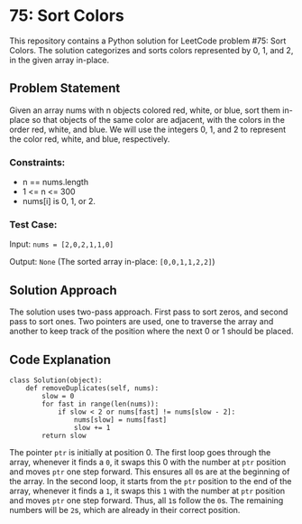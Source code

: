 # 75: Sort Colors

This repository contains a Python solution for LeetCode problem #75: Sort Colors. The solution categorizes and sorts colors represented by 0, 1, and 2, in the given array in-place.

## Problem Statement

Given an array nums with n objects colored red, white, or blue, sort them in-place so that objects of the same color are adjacent, with the colors in the order red, white, and blue. We will use the integers 0, 1, and 2 to represent the color red, white, and blue, respectively.

### Constraints:

- n == nums.length
- 1 <= n <= 300
- nums[i] is 0, 1, or 2.

### Test Case:

Input: `nums = [2,0,2,1,1,0]`

Output: `None` (The sorted array in-place: `[0,0,1,1,2,2]`)

## Solution Approach

The solution uses two-pass approach. First pass to sort zeros, and second pass to sort ones. Two pointers are used, one to traverse the array and another to keep track of the position where the next 0 or 1 should be placed.

## Code Explanation

```
class Solution(object):
    def removeDuplicates(self, nums):
        slow = 0
        for fast in range(len(nums)):
            if slow < 2 or nums[fast] != nums[slow - 2]:
                nums[slow] = nums[fast]
                slow += 1
        return slow
```

The pointer `ptr` is initially at position 0. The first loop goes through the array, whenever it finds a `0`, it swaps this 0 with the number at `ptr` position and moves `ptr` one step forward. This ensures all `0`s are at the beginning of the array. In the second loop, it starts from the `ptr` position to the end of the array, whenever it finds a `1`, it swaps this `1` with the number at `ptr` position and moves `ptr` one step forward. Thus, all `1`s follow the `0`s. The remaining numbers will be `2`s, which are already in their correct position.